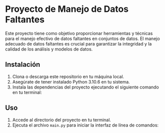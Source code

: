 # Proyecto de Manejo de Datos Faltantes

Este proyecto tiene como objetivo proporcionar herramientas y técnicas para el manejo efectivo de datos faltantes en conjuntos de datos. El manejo adecuado de datos faltantes es crucial para garantizar la integridad y la calidad de los análisis y modelos de datos.

## Instalación

1. Clona o descarga este repositorio en tu máquina local.
2. Asegúrate de tener instalado Python 3.10.6 en tu sistema.
3. Instala las dependencias del proyecto ejecutando el siguiente comando en tu terminal:

## Uso

1. Accede al directorio del proyecto en tu terminal.
2. Ejecuta el archivo `main.py` para iniciar la interfaz de línea de comandos:
